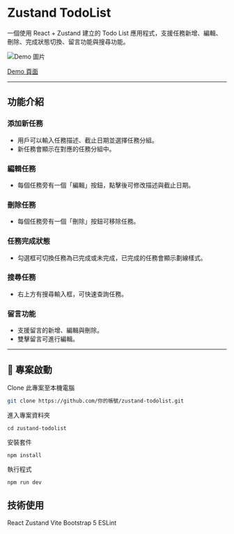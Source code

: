 # Zustand TodoList

一個使用 React + Zustand 建立的 Todo List 應用程式，支援任務新增、編輯、刪除、完成狀態切換、留言功能與搜尋功能。

![Demo 圖片](https://i.postimg.cc/RV95x1TL/2025-05-10-093612.png)

[Demo 頁面](https://s4chan.github.io/zustand-todolist/)

---

## 功能介紹

### 添加新任務
- 用戶可以輸入任務描述、截止日期並選擇任務分組。
- 新任務會顯示在對應的任務分組中。

### 編輯任務
- 每個任務旁有一個「編輯」按鈕，點擊後可修改描述與截止日期。

### 刪除任務
- 每個任務旁有一個「刪除」按鈕可移除任務。

### 任務完成狀態
- 勾選框可切換任務為已完成或未完成，已完成的任務會顯示劃線樣式。

### 搜尋任務
- 右上方有搜尋輸入框，可快速查詢任務。

### 留言功能
- 支援留言的新增、編輯與刪除。
- 雙擊留言可進行編輯。

---

## 🚀 專案啟動

Clone 此專案至本機電腦
```bash 
git clone https://github.com/你的帳號/zustand-todolist.git
```
進入專案資料夾
```
cd zustand-todolist
```
安裝套件
```
npm install
```
執行程式
```
npm run dev
```

## 技術使用
React
Zustand
Vite
Bootstrap 5
ESLint
